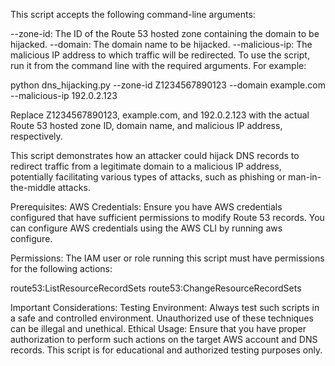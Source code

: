 This script accepts the following command-line arguments:

--zone-id: The ID of the Route 53 hosted zone containing the domain to be hijacked.
--domain: The domain name to be hijacked.
--malicious-ip: The malicious IP address to which traffic will be redirected.
To use the script, run it from the command line with the required arguments. For example:

python dns_hijacking.py --zone-id Z1234567890123 --domain example.com --malicious-ip 192.0.2.123


Replace Z1234567890123, example.com, and 192.0.2.123 with the actual Route 53 hosted zone ID, domain name, and malicious IP address, respectively.

This script demonstrates how an attacker could hijack DNS records to redirect traffic from a legitimate domain to a malicious IP address, potentially facilitating various types of attacks, such as phishing or man-in-the-middle attacks.

Prerequisites:
AWS Credentials: Ensure you have AWS credentials configured that have sufficient permissions to modify Route 53 records. You can configure AWS credentials using the AWS CLI by running aws configure.

Permissions: The IAM user or role running this script must have permissions for the following actions:

route53:ListResourceRecordSets
route53:ChangeResourceRecordSets


Important Considerations:
Testing Environment: Always test such scripts in a safe and controlled environment. Unauthorized use of these techniques can be illegal and unethical.
Ethical Usage: Ensure that you have proper authorization to perform such actions on the target AWS account and DNS records. This script is for educational and authorized testing purposes only.
